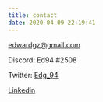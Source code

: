 ```yaml
---
title: contact
date: 2020-04-09 22:19:41
---
```


edwardgz@gmail.com

Discord: Ed94 #2508

Twitter: [Edg_94](https://twitter.com/Edg_94)

[Linkedin](https://www.linkedin.com/in/edwardgonzalez94/)